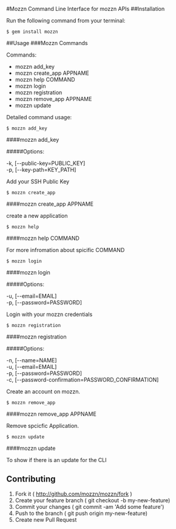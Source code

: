 #Mozzn
Command Line Interface for mozzn APIs
##Installation

Run the following command from your terminal:

    $ gem install mozzn

##Usage
###Mozzn Commands


Commands:
  - mozzn add_key             
  - mozzn create_app APPNAME  
  - mozzn help COMMAND        
  - mozzn login               
  - mozzn registration        
  - mozzn remove_app APPNAME  
  - mozzn update              

Detailed command usage: 

    $ mozzn add_key



####mozzn add_key

#####Options:
  -k, [--public-key=PUBLIC_KEY]  
  -p, [--key-path=KEY_PATH]      

Add your SSH Public Key

    $ mozzn create_app



####mozzn create_app APPNAME

create a new application

    $ mozzn help



####mozzn help COMMAND

For more infromation about spicific COMMAND

    $ mozzn login



####mozzn login

#####Options:
  -u, [--email=EMAIL]        
  -p, [--password=PASSWORD]  

Login with your mozzn credentials

    $ mozzn registration



####mozzn registration

#####Options:
  -n, [--name=NAME]                                    
  -u, [--email=EMAIL]                                  
  -p, [--password=PASSWORD]                            
  -c, [--password-confirmation=PASSWORD_CONFIRMATION]  

Create an account on mozzn.

    $ mozzn remove_app



####mozzn remove_app APPNAME

Remove spcicfic Application.

    $ mozzn update



####mozzn update

To show if there is an update for the CLI

## Contributing
1. Fork it ( http://github.com/mozzn/mozzn/fork )
2. Create your feature branch ( git checkout -b my-new-feature)
3. Commit your changes ( git commit -am 'Add some feature')
4. Push to the branch ( git push origin my-new-feature)
5. Create new Pull Request
